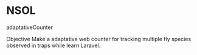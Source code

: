# NSOL
adaptativeCounter

Objective 
Make a adaptative web counter for tracking multiple fly species observed in traps
while learn Laravel.
